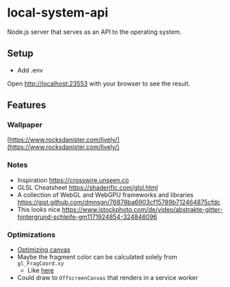 # local-system-api

Node.js server that serves as an API to the operating system.

## Setup

- Add .env

Open [http://localhost:23553](http://localhost:23553) with your browser to see the result.

## Features

### Wallpaper

[https://www.rocksdanister.com/lively/](https://www.rocksdanister.com/lively/)

### Notes

- Inspiration https://crosswire.unseen.co
- GLSL Cheatsheet https://shaderific.com/glsl.html
- A collection of WebGL and WebGPU frameworks and libraries
  https://gist.github.com/dmnsgn/76878ba6903cf15789b712464875cfdc
- This looks nice https://www.istockphoto.com/de/video/abstrakte-gitter-hintergrund-schleife-gm1171924854-324846096

### Optimizations

- [Optimizing canvas](https://developer.mozilla.org/en-US/docs/Web/API/Canvas_API/Tutorial/Optimizing_canvas?retiredLocale=de)
- Maybe the fragment color can be calculated solely from `gl_FragCoord.xy`
  - Like [here](https://twgljs.org#the-tiniest-example)
- Could draw to `OffscreenCanvas` that renders in a service worker
